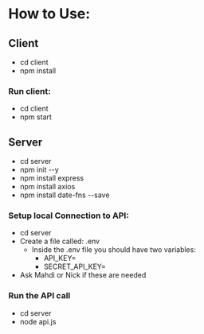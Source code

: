 # How to Use:
## Client
* cd client
* npm install

### Run client:
* cd client
* npm start


## Server
* cd server
* npm init --y
* npm install express
* npm install axios
* npm install date-fns --save

### Setup local Connection to API:
* cd server
* Create a file called: .env 
  * Inside the .env file you should have two variables:
    * API_KEY=
    * SECRET_API_KEY=
* Ask Mahdi or Nick if these are needed

### Run the API call
* cd server
* node api.js
